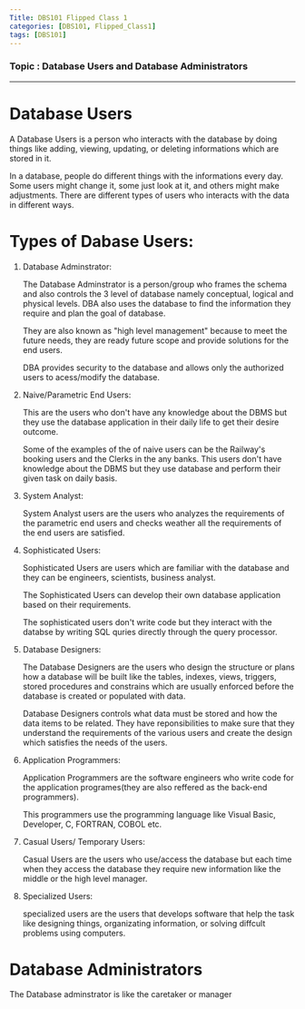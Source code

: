 ```yaml
---
Title: DBS101 Flipped Class 1 
categories: [DBS101, Flipped_Class1]
tags: [DBS101]
---
```


### Topic : Database Users and Database Administrators 
----

# Database Users

A Database Users is a person who interacts with the database by doing things like adding, viewing, updating, or deleting informations which are stored in it.

In a database, people do different things with the informations every day. Some users might change it, some just look at it, and others might make adjustments. There are different types of users who interacts with the data in different ways.

# Types of Dabase Users:

1. Database Adminstrator:
    
   The Database Adminstrator is a person/group who frames the schema and also controls the 3 level of database namely conceptual, logical and physical levels. DBA also uses the database to find the information they require and plan the goal of database. 

   They are also known as "high level management" because to meet the future needs, they are ready future scope and provide solutions for the end users.

   DBA provides security to the database and allows only the authorized users to acess/modify the database.

2. Naive/Parametric End Users:

   This are the users who don't have any knowledge about the DBMS but they use the database application in their daily life to get their desire outcome.

   Some of the examples of the of naive users can be the Railway's booking users and the Clerks in the any banks. This users don't have knowledge about the DBMS but they use database and perform their given task on daily basis.

3. System Analyst:

   System Analyst users are the users who analyzes the  requirements of the parametric end users and checks weather all the requirements of the end users are satisfied.

4. Sophisticated Users:

   Sophisticated Users are users which are familiar with the database and they can be engineers, scientists, business analyst.

   The Sophisticated Users can develop their own database application based on their requirements. 

   The sophisticated users don't write code but they interact with the databse by writing SQL quries directly through the query processor.

5. Database Designers:

   The Database Designers are the users who design the structure or plans how a database will be built like the tables, indexes, views, triggers, stored procedures and constrains which are usually enforced before the database is created or populated with data.

   Database Designers controls what data must be stored and how the data items to be related. They have reponsibilities to make sure that they understand the requirements of the various users and create the design which satisfies the needs of the users.
   
6. Application Programmers:

   Application Programmers are the software engineers who write code for the application programes(they are also reffered as the back-end programmers).

   This programmers use the programming language like Visual Basic, Developer, C, FORTRAN, COBOL etc.

7. Casual Users/ Temporary Users:

   Casual Users are the users who use/access the database but each time when they access the database they require new information like the middle or the high level manager.

8. Specialized Users:

   specialized users are the users that develops software that help the task like designing things, organizating information, or solving diffcult problems using computers.



# Database Administrators
   
The Database adminstrator is like the caretaker or manager 
